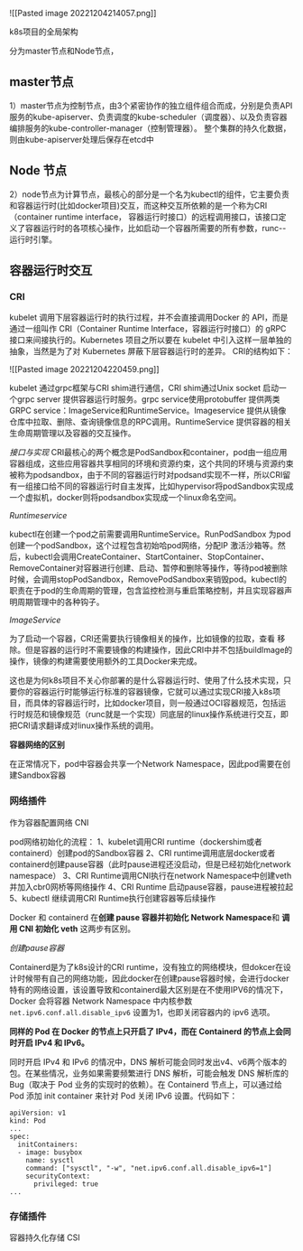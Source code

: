 ![[Pasted image 20221204214057.png]]

k8s项目的全局架构


分为master节点和Node节点，

## master节点


1）master节点为控制节点，由3个紧密协作的独立组件组合而成，分别是负责API服务的kube-apiserver、负责调度的kube-scheduler（调度器）、以及负责容器编排服务的kube-controller-manager（控制管理器）。
整个集群的持久化数据，则由kube-apiserver处理后保存在etcd中

## Node 节点

2）node节点为计算节点，最核心的部分是一个名为kubectl的组件，它主要负责和容器运行时(比如docker项目)交互，而这种交互所依赖的是一个称为CRI（container runtime interface， 容器运行时接口）的远程调用接口，该接口定义了容器运行时的各项核心操作，比如启动一个容器所需要的所有参数，runc--运行时引擎。

## 容器运行时交互

### CRI

kubelet 调用下层容器运行时的执行过程，并不会直接调用Docker 的 API，而是通过一组叫作 CRI（Container Runtime Interface，容器运行时接口）的 gRPC 接口来间接执行的。Kubernetes 项目之所以要在 kubelet 中引入这样一层单独的抽象，当然是为了对 Kubernetes 屏蔽下层容器运行时的差异。
CRI的结构如下：

![[Pasted image 20221204220459.png]]

kubelet 通过grpc框架与CRI shim进行通信，CRI shim通过Unix socket 启动一个grpc server 提供容器运行时服务。grpc service使用protobuffer 提供两类GRPC service：ImageService和RuntimeService。Imageservice 提供从镜像仓库中拉取、删除、查询镜像信息的RPC调用。RuntimeService 提供容器的相关生命周期管理以及容器的交互操作。

*接口与实现*
 CRI最核心的两个概念是PodSandbox和container，pod由一组应用容器组成，这些应用容器共享相同的环境和资源约束，这个共同的环境与资源约束被称为podsandbox，由于不同的容器运行时对podsand实现不一样，所以CRI留有一组接口给不同的容器运行时自主发挥，比如hypervisor将podSandbox实现成一个虚拟机，docker则将podsandbox实现成一个linux命名空间。

*Runtimeservice*

kubectl在创建一个pod之前需要调用RuntimeService。RunPodSandbox 为pod创建一个podSandbox，这个过程包含初始哈pod网络，分配IP 激活沙箱等。然后，kubectl会调用CreateContainer、StartContainer、StopContainer、RemoveContainer对容器进行创建、启动、暂停和删除等操作，等待pod被删除时候，会调用stopPodSandbox，RemovePodSandbox来销毁pod。kubectl的职责在于pod的生命周期的管理，包含监控检测与重启策略控制，并且实现容器声明周期管理中的各种钩子。

*ImageService*

为了启动一个容器，CRI还需要执行镜像相关的操作，比如镜像的拉取，查看 移除。但是容器的运行时不需要镜像的构建操作，因此CRI中并不包括buildImage的操作，镜像的构建需要使用额外的工具Docker来完成。



这也是为何k8s项目不关心你部署的是什么容器运行时、使用了什么技术实现，只要你的容器运行时能够运行标准的容器镜像，它就可以通过实现CRI接入k8s项目，而具体的容器运行时，比如docker项目，则一般通过OCI容器规范，包括运行时规范和镜像规范（runc就是一个实现）同底层的linux操作系统进行交互，即把CRI请求翻译成对linux操作系统的调用。


**容器网络的区别**

在正常情况下，pod中容器会共享一个Network Namespace，因此pod需要在创建Sandbox容器

### 网络插件

作为容器配置网络 CNI

pod网络初始化的流程：
	1、kubelet调用CRI runtime（dockershim或者containerd）创建pod的Sandbox容器
	2、CRI runtime调用底层docker或者containerd创建pause容器（此时pause进程还没启动，但是已经初始化network namespace）
	3、CRI Runtime调用CNI执行在network Namespace中创建veth并加入cbr0网桥等网络操作
	4、CRI Runtime 启动pause容器，pause进程被拉起
	5、kubectl 继续调用CRI Runtime执行创建容器等后续操作
	
Docker 和 containerd 在**创建 pause 容器并初始化 Network Namespace**和 **调用 CNI 初始化 veth** 这两步有区别。

*创建pause容器*

Containerd是为了k8s设计的CRI runtime，没有独立的网络模块，但dokcer在设计时候带有自己的网络功能，因此docker在创建pause容器时候，会进行docker特有的网络设置，该设置导致和containerd最大区别是在不使用IPV6的情况下，Docker 会将容器 Network Namespace 中内核参数`net.ipv6.conf.all.disable_ipv6` 设置为1，也即关闭容器内的 ipv6 选项。

**同样的 Pod 在 Docker 的节点上只开启了 IPv4，而在 Containerd 的节点上会同时开启 IPv4 和 IPv6。**

同时开启 IPv4 和 IPv6 的情况中，DNS 解析可能会同时发出v4、v6两个版本的包。在某些情况，业务如果需要频繁进行 DNS 解析，可能会触发 DNS 解析库的 Bug（取决于 Pod 业务的实现时的依赖）。在 Containerd 节点上，可以通过给 Pod 添加 init container 来针对 Pod 关闭 IPv6 设置。代码如下：

```
apiVersion: v1
kind: Pod
...
spec:
  initContainers:
  - image: busybox
    name: sysctl
    command: ["sysctl", "-w", "net.ipv6.conf.all.disable_ipv6=1"]
    securityContext:
      privileged: true
...
```



### 存储插件

容器持久化存储 CSI

